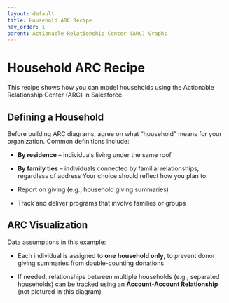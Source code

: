 ```yaml
---
layout: default
title: Household ARC Recipe
nav_order: 1
parent: Actionable Relationship Center (ARC) Graphs
---
```

# Household ARC Recipe

This recipe shows how you can model households using the Actionable Relationship Center (ARC) in Salesforce.


## Defining a Household

Before building ARC diagrams, agree on what “household” means for your organization. Common definitions include:
* **By residence** – individuals living under the same roof


* **By family ties** – individuals connected by familial relationships, regardless of address
Your choice should reflect how you plan to:



* Report on giving (e.g., household giving summaries)


* Track and deliver programs that involve families or groups

## ARC Visualization

Data assumptions in this example:


* Each individual is assigned to **one** **household only**, to prevent donor giving summaries from double-counting donations

* If needed, relationships between multiple households (e.g., separated households) can be tracked using an **Account-Account Relationship** (not pictured in this diagram)
